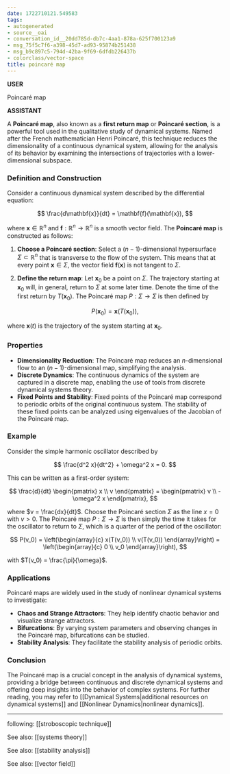 ```yaml
---
date: 1722710121.549583
tags:
- autogenerated
- source__oai
- conversation_id__20dd785d-db7c-4aa1-878a-625f700123a9
- msg_75f5c7f6-a398-45d7-ad93-95874b251438
- msg_b9c897c5-794d-42ba-9f69-6dfdb226437b
- colorclass/vector-space
title: poincaré map
---
```


**USER**

Poincaré map


**ASSISTANT**

A **Poincaré map**, also known as a **first return map** or **Poincaré section**, is a powerful tool used in the qualitative study of dynamical systems. Named after the French mathematician Henri Poincaré, this technique reduces the dimensionality of a continuous dynamical system, allowing for the analysis of its behavior by examining the intersections of trajectories with a lower-dimensional subspace.

### Definition and Construction

Consider a continuous dynamical system described by the differential equation:

$$
\frac{d\mathbf{x}}{dt} = \mathbf{f}(\mathbf{x}),
$$

where $\mathbf{x} \in \mathbb{R}^n$ and $\mathbf{f}:\mathbb{R}^n \to \mathbb{R}^n$ is a smooth vector field. The **Poincaré map** is constructed as follows:

1. **Choose a Poincaré section**: Select a $(n-1)$-dimensional hypersurface $\Sigma \subset \mathbb{R}^n$ that is transverse to the flow of the system. This means that at every point $\mathbf{x} \in \Sigma$, the vector field $\mathbf{f}(\mathbf{x})$ is not tangent to $\Sigma$.

2. **Define the return map**: Let $\mathbf{x}_0$ be a point on $\Sigma$. The trajectory starting at $\mathbf{x}_0$ will, in general, return to $\Sigma$ at some later time. Denote the time of the first return by $T(\mathbf{x}_0)$. The Poincaré map $P: \Sigma \to \Sigma$ is then defined by

$$
P(\mathbf{x}_0) = \mathbf{x}(T(\mathbf{x}_0)),
$$

where $\mathbf{x}(t)$ is the trajectory of the system starting at $\mathbf{x}_0$.

### Properties

- **Dimensionality Reduction**: The Poincaré map reduces an $n$-dimensional flow to an $(n-1)$-dimensional map, simplifying the analysis.
- **Discrete Dynamics**: The continuous dynamics of the system are captured in a discrete map, enabling the use of tools from discrete dynamical systems theory.
- **Fixed Points and Stability**: Fixed points of the Poincaré map correspond to periodic orbits of the original continuous system. The stability of these fixed points can be analyzed using eigenvalues of the Jacobian of the Poincaré map.

### Example

Consider the simple harmonic oscillator described by

$$
\frac{d^2 x}{dt^2} + \omega^2 x = 0.
$$

This can be written as a first-order system:

$$
\frac{d}{dt} \begin{pmatrix}
x \\
v
\end{pmatrix} =
\begin{pmatrix}
v \\
-\omega^2 x
\end{pmatrix},
$$

where $v = \frac{dx}{dt}$. Choose the Poincaré section $\Sigma$ as the line $x=0$ with $v>0$. The Poincaré map $P: \Sigma \to \Sigma$ is then simply the time it takes for the oscillator to return to $\Sigma$, which is a quarter of the period of the oscillator:

$$
P(v_0) = \left(\begin{array}{c}
x(T(v_0)) \\
v(T(v_0))
\end{array}\right) = \left(\begin{array}{c}
0 \\
v_0
\end{array}\right),
$$

with $T(v_0) = \frac{\pi}{\omega}$.

### Applications

Poincaré maps are widely used in the study of nonlinear dynamical systems to investigate:

- **Chaos and Strange Attractors**: They help identify chaotic behavior and visualize strange attractors.
- **Bifurcations**: By varying system parameters and observing changes in the Poincaré map, bifurcations can be studied.
- **Stability Analysis**: They facilitate the stability analysis of periodic orbits.

### Conclusion

The Poincaré map is a crucial concept in the analysis of dynamical systems, providing a bridge between continuous and discrete dynamical systems and offering deep insights into the behavior of complex systems. For further reading, you may refer to [[Dynamical Systems|additional resources on dynamical systems]] and [[Nonlinear Dynamics|nonlinear dynamics]].


---


following: [[stroboscopic technique]]

See also: [[systems theory]]


See also: [[stability analysis]]


See also: [[vector field]]